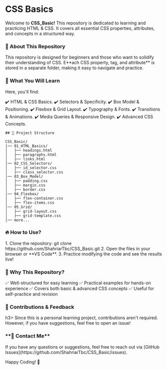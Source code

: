 # CSS Basics #

Welcome to **CSS_Basic!** This repository is dedicated to learning and practicing HTML & CSS. It covers all essential CSS properties, attributes, and concepts in a structured way.



 <h3> 📌 About This Repository </h3>
This repository is designed for beginners and those who want to solidify their understanding of CSS. E**ach CSS property, tag, and attribute** is stored in a separate folder, making it easy to navigate and practice.



<h3> 🚀 What You Will Learn </h3>
Here, you'll find:

✔️ HTML & CSS Basics. 
✔️ Selectors & Specificity. 
✔️ Box Model & Positioning. 
✔️ Flexbox & Grid Layout. 
✔️ Typography & Fonts. 
✔️ Transitions & Animations. 
✔️ Media Queries & Responsive Design. 
✔️ Advanced CSS Concepts. 


```
## 📂 Project Structure

CSS_Basic/
│── 01_HTML_Basics/
│   ├── headings.html
│   ├── paragraphs.html
│   ├── links.html
│── 02_CSS_Selectors/
│   ├── id_selector.css
│   ├── class_selector.css
│── 03_Box_Model/
│   ├── padding.css
│   ├── margin.css
│   ├── border.css
│── 04_Flexbox/
│   ├── flex-container.css
│   ├── flex-items.css
│── 05_Grid/
│   ├── grid-layout.css
│   ├── grid-template.css
│── more...
```

<h3>🔥 How to Use?</h3>
1. Clone the repository: git clone https://github.com/ShahriarTbc/CSS_Basic.git
2. Open the files in your browser or **VS Code**.
3. Practice modifying the code and see the results live!


<h3>🎯 Why This Repository?</h3>
✅ Well-structured for easy learning
✅ Practical examples for hands-on experience
✅ Covers both basic & advanced CSS concepts
✅ Useful for self-practice and revision


<h3>🌟 Contributions & Feedback</h3>h3>
Since this is a personal learning project, contributions aren't required. However, if you have suggestions, feel free to open an issue!


<h3>**📧 Contact Me**</h3>
If you have any questions or suggestions, feel free to reach out via [GitHub Issues](https://github.com/ShahriarTbc/CSS_Basic/issues).  


Happy Coding! 🚀
